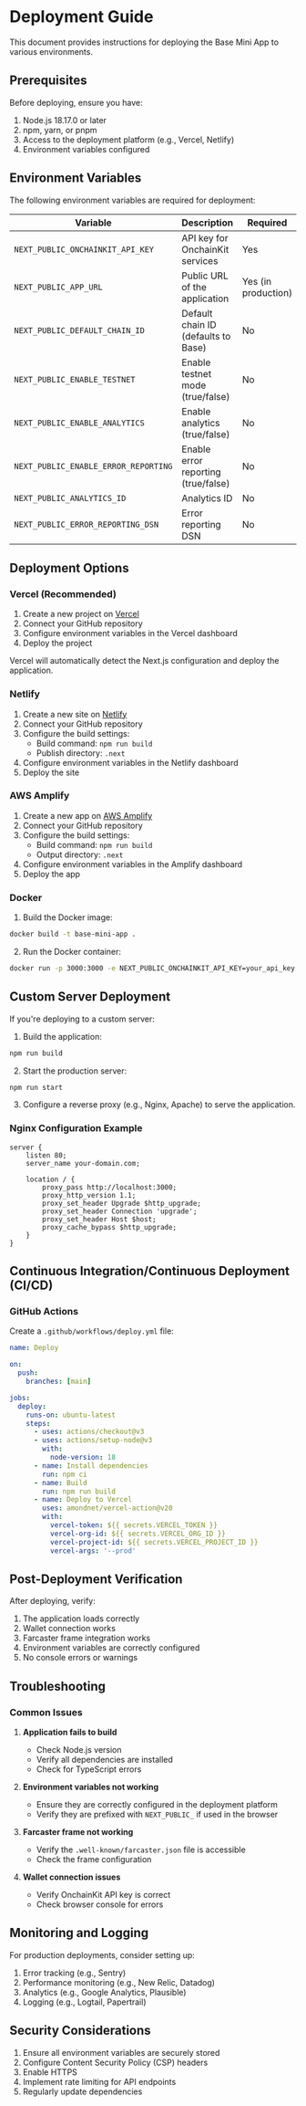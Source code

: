 # Deployment Guide

This document provides instructions for deploying the Base Mini App to various environments.

## Prerequisites

Before deploying, ensure you have:

1. Node.js 18.17.0 or later
2. npm, yarn, or pnpm
3. Access to the deployment platform (e.g., Vercel, Netlify)
4. Environment variables configured

## Environment Variables

The following environment variables are required for deployment:

| Variable | Description | Required |
| --- | --- | --- |
| `NEXT_PUBLIC_ONCHAINKIT_API_KEY` | API key for OnchainKit services | Yes |
| `NEXT_PUBLIC_APP_URL` | Public URL of the application | Yes (in production) |
| `NEXT_PUBLIC_DEFAULT_CHAIN_ID` | Default chain ID (defaults to Base) | No |
| `NEXT_PUBLIC_ENABLE_TESTNET` | Enable testnet mode (true/false) | No |
| `NEXT_PUBLIC_ENABLE_ANALYTICS` | Enable analytics (true/false) | No |
| `NEXT_PUBLIC_ENABLE_ERROR_REPORTING` | Enable error reporting (true/false) | No |
| `NEXT_PUBLIC_ANALYTICS_ID` | Analytics ID | No |
| `NEXT_PUBLIC_ERROR_REPORTING_DSN` | Error reporting DSN | No |

## Deployment Options

### Vercel (Recommended)

1. Create a new project on [Vercel](https://vercel.com)
2. Connect your GitHub repository
3. Configure environment variables in the Vercel dashboard
4. Deploy the project

Vercel will automatically detect the Next.js configuration and deploy the application.

### Netlify

1. Create a new site on [Netlify](https://netlify.com)
2. Connect your GitHub repository
3. Configure the build settings:
   - Build command: `npm run build`
   - Publish directory: `.next`
4. Configure environment variables in the Netlify dashboard
5. Deploy the site

### AWS Amplify

1. Create a new app on [AWS Amplify](https://aws.amazon.com/amplify/)
2. Connect your GitHub repository
3. Configure the build settings:
   - Build command: `npm run build`
   - Output directory: `.next`
4. Configure environment variables in the Amplify dashboard
5. Deploy the app

### Docker

1. Build the Docker image:

```bash
docker build -t base-mini-app .
```

2. Run the Docker container:

```bash
docker run -p 3000:3000 -e NEXT_PUBLIC_ONCHAINKIT_API_KEY=your_api_key -e NEXT_PUBLIC_APP_URL=your_app_url base-mini-app
```

## Custom Server Deployment

If you're deploying to a custom server:

1. Build the application:

```bash
npm run build
```

2. Start the production server:

```bash
npm run start
```

3. Configure a reverse proxy (e.g., Nginx, Apache) to serve the application.

### Nginx Configuration Example

```nginx
server {
    listen 80;
    server_name your-domain.com;

    location / {
        proxy_pass http://localhost:3000;
        proxy_http_version 1.1;
        proxy_set_header Upgrade $http_upgrade;
        proxy_set_header Connection 'upgrade';
        proxy_set_header Host $host;
        proxy_cache_bypass $http_upgrade;
    }
}
```

## Continuous Integration/Continuous Deployment (CI/CD)

### GitHub Actions

Create a `.github/workflows/deploy.yml` file:

```yaml
name: Deploy

on:
  push:
    branches: [main]

jobs:
  deploy:
    runs-on: ubuntu-latest
    steps:
      - uses: actions/checkout@v3
      - uses: actions/setup-node@v3
        with:
          node-version: 18
      - name: Install dependencies
        run: npm ci
      - name: Build
        run: npm run build
      - name: Deploy to Vercel
        uses: amondnet/vercel-action@v20
        with:
          vercel-token: ${{ secrets.VERCEL_TOKEN }}
          vercel-org-id: ${{ secrets.VERCEL_ORG_ID }}
          vercel-project-id: ${{ secrets.VERCEL_PROJECT_ID }}
          vercel-args: '--prod'
```

## Post-Deployment Verification

After deploying, verify:

1. The application loads correctly
2. Wallet connection works
3. Farcaster frame integration works
4. Environment variables are correctly configured
5. No console errors or warnings

## Troubleshooting

### Common Issues

1. **Application fails to build**
   - Check Node.js version
   - Verify all dependencies are installed
   - Check for TypeScript errors

2. **Environment variables not working**
   - Ensure they are correctly configured in the deployment platform
   - Verify they are prefixed with `NEXT_PUBLIC_` if used in the browser

3. **Farcaster frame not working**
   - Verify the `.well-known/farcaster.json` file is accessible
   - Check the frame configuration

4. **Wallet connection issues**
   - Verify OnchainKit API key is correct
   - Check browser console for errors

## Monitoring and Logging

For production deployments, consider setting up:

1. Error tracking (e.g., Sentry)
2. Performance monitoring (e.g., New Relic, Datadog)
3. Analytics (e.g., Google Analytics, Plausible)
4. Logging (e.g., Logtail, Papertrail)

## Security Considerations

1. Ensure all environment variables are securely stored
2. Configure Content Security Policy (CSP) headers
3. Enable HTTPS
4. Implement rate limiting for API endpoints
5. Regularly update dependencies

